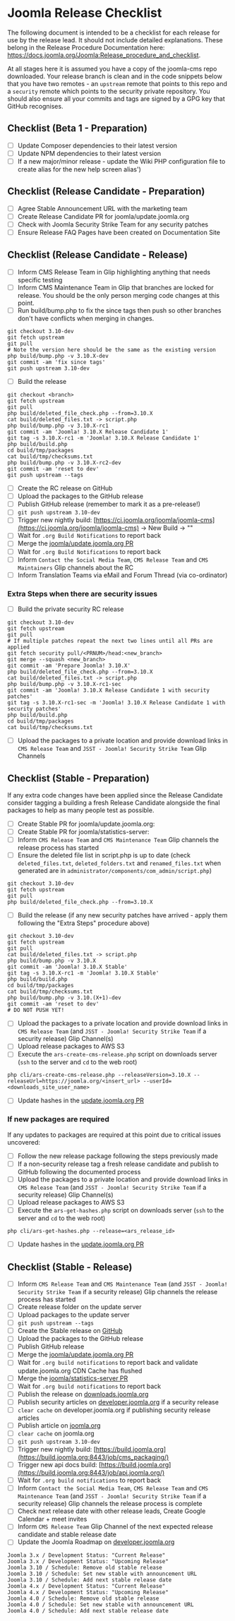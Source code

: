 # Joomla Release Checklist
The following document is intended to be a checklist for each release for use by the release lead. It should not include detailed explanations. These belong in the Release Procedure Documentation here: https://docs.joomla.org/Joomla:Release_procedure_and_checklist.

At all stages here it is assumed you have a copy of the joomla-cms repo downloaded. Your release branch is clean and in the code snippets below that you have two remotes - an `upstream` remote that points to this repo and a `security` remote which points to the security private repository. You should also ensure all your commits and tags are signed by a GPG key that GitHub recognises.

## Checklist (Beta 1 - Preparation)

- [ ] Update Composer dependencies to their latest version
- [ ] Update NPM dependencies to their latest version
- [ ] If a new major/minor release - update the Wiki PHP configuration file to create alias for the new help screen alias')

## Checklist (Release Candidate - Preparation)

- [ ] Agree Stable Announcement URL with the marketing team
- [ ] Create Release Candidate PR for joomla/update.joomla.org
- [ ] Check with Joomla Security Strike Team for any security patches
- [ ] Ensure Release FAQ Pages have been created on Documentation Site

## Checklist (Release Candidate - Release)

- [ ] Inform CMS Release Team in Glip highlighting anything that needs specific testing
- [ ] Inform CMS Maintenance Team in Glip that branches are locked for release. You should be the only person merging code changes at this point.
- [ ] Run build/bump.php to fix the since tags then push so other branches don't have conflicts when merging in changes.
```
git checkout 3.10-dev
git fetch upstream
git pull
# Note the version here should be the same as the existing version
php build/bump.php -v 3.10.X-dev
git commit -am 'fix since tags'
git push upstream 3.10-dev
```
- [ ] Build the release
```
git checkout <branch>
git fetch upstream
git pull
php build/deleted_file_check.php --from=3.10.X
cat build/deleted_files.txt -> script.php
php build/bump.php -v 3.10.X-rc1
git commit -am 'Joomla! 3.10.X Release Candidate 1'
git tag -s 3.10.X-rc1 -m 'Joomla! 3.10.X Release Candidate 1'
php build/build.php
cd build/tmp/packages
cat build/tmp/checksums.txt
php build/bump.php -v 3.10.X-rc2-dev
git commit -am 'reset to dev'
git push upstream --tags
```
- [ ] Create the RC release on GitHub
- [ ] Upload the packages to the GitHub release
- [ ] Publish GitHub release (remember to mark it as a pre-release!)
- [ ] `git push upstream 3.10-dev`
- [ ] Trigger new nightly build: [https://ci.joomla.org/joomla/joomla-cms](https://ci.joomla.org/joomla/joomla-cms) -> New Build -> "<branch-dev>"
- [ ] Wait for `.org Build Notifications` to report back
- [ ] Merge the [joomla/update.joomla.org PR](https://github.com/joomla/update.joomla.org/pulls)
- [ ] Wait for `.org Build Notifications` to report back
- [ ] Inform `Contact the Social Media Team`, `CMS Release Team` and `CMS Maintainers` Glip channels about the RC
- [ ] Inform Translation Teams via eMail and Forum Thread (via co-ordinator)

### Extra Steps when there are security issues

- [ ] Build the private security RC release
```
git checkout 3.10-dev
git fetch upstream
git pull
# If multiple patches repeat the next two lines until all PRs are applied
git fetch security pull/<PRNUM>/head:<new_branch>
git merge --squash <new_branch>
git commit -am 'Prepare Joomla! 3.10.X'
php build/deleted_file_check.php --from=3.10.X
cat build/deleted_files.txt -> script.php
php build/bump.php -v 3.10.X-rc1-sec
git commit -am 'Joomla! 3.10.X Release Candidate 1 with security patches'
git tag -s 3.10.X-rc1-sec -m 'Joomla! 3.10.X Release Candidate 1 with security patches'
php build/build.php
cd build/tmp/packages
cat build/tmp/checksums.txt
```
- [ ] Upload the packages to a private location and provide download links in `CMS Release Team` and `JSST - Joomla! Security Strike Team` Glip Channels

## Checklist (Stable - Preparation)
If any extra code changes have been applied since the Release Candidate consider tagging a building a fresh Release Candidate alongside the final packages to help as many people test as possible.

- [ ] Create Stable PR for joomla/update.joomla.org:
- [ ] Create Stable PR for joomla/statistics-server:
- [ ] Inform `CMS Release Team` and `CMS Maintenance Team` Glip channels the release process has started
- [ ] Ensure the deleted file list in script.php is up to date (check `deleted_files.txt`, `deleted_folders.txt` and `renamed_files.txt` when generated are in `administrator/components/com_admin/script.php`)
```
git checkout 3.10-dev
git fetch upstream
git pull
php build/deleted_file_check.php --from=3.10.X
```
- [ ] Build the release (if any new security patches have arrived - apply them following the "Extra Steps" procedure above)
```
git checkout 3.10-dev
git fetch upstream
git pull
cat build/deleted_files.txt -> script.php
php build/bump.php -v 3.10.X
git commit -am 'Joomla! 3.10.X Stable'
git tag -s 3.10.X-rc1 -m 'Joomla! 3.10.X Stable'
php build/build.php
cd build/tmp/packages
cat build/tmp/checksums.txt
php build/bump.php -v 3.10.(X+1)-dev
git commit -am 'reset to dev'
# DO NOT PUSH YET!
```
- [ ] Upload the packages to a private location and provide download links in `CMS Release Team` (and `JSST - Joomla! Security Strike Team` if a security release) Glip Channel(s)
- [ ] Upload release packages to AWS S3
- [ ] Execute the `ars-create-cms-release.php` script on downloads server (`ssh` to the server and `cd` to the web root)
```
php cli/ars-create-cms-release.php --releaseVersion=3.10.X --releaseUrl=https://joomla.org/<insert_url> --userId=<downloads_site_user_name>
```
- [ ] Update hashes in the [update.joomla.org PR](https://github.com/joomla/update.joomla.org/pulls)

### If new packages are required
If any updates to packages are required at this point due to critical issues uncovered:

- [ ] Follow the new release package following the steps previously made
- [ ] If a non-security release tag a fresh release candidate and publish to GitHub following the documented process
- [ ] Upload the packages to a private location and provide download links in `CMS Release Team` (and `JSST - Joomla! Security Strike Team` if a security release) Glip Channel(s)
- [ ] Upload release packages to AWS S3
- [ ] Execute the `ars-get-hashes.php` script on downloads server (`ssh` to the server and `cd` to the web root)
```
php cli/ars-get-hashes.php --release=<ars_release_id>
```
- [ ] Update hashes in the [update.joomla.org PR](https://github.com/joomla/update.joomla.org/pulls)

## Checklist (Stable - Release)
- [ ] Inform `CMS Release Team` and `CMS Maintenance Team` (and `JSST - Joomla! Security Strike Team` if a security release) Glip channels the release process has started
- [ ] Create release folder on the update server
- [ ] Upload packages to the update server
- [ ] `git push upstream --tags`
- [ ] Create the Stable release on [GitHub](https://github.com/joomla/joomla-cms/releases)
- [ ] Upload the packages to the GitHub release
- [ ] Publish GitHub release
- [ ] Merge the [joomla/update.joomla.org PR](https://github.com/joomla/update.joomla.org/pulls)
- [ ] Wait for `.org build notifications` to report back and validate update.joomla.org CDN Cache has flushed
- [ ] Merge the [joomla/statistics-server PR](https://github.com/joomla/statistics-server/pulls)
- [ ] Wait for `.org build notifications` to report back
- [ ] Publish the release on [downloads.joomla.org](https://downloads.joomla.org/administrator/index.php?option=com_ars&view=Releases)
- [ ] Publish security articles on [developer.joomla.org](https://developer.joomla.org/administrator/index.php?option=com_content&view=articles) if a security release
- [ ] `clear cache` on developer.joomla.org if publishing security release articles
- [ ] Publish article on [joomla.org](https://joomla.org/administrator/index.php?option=com_content&view=articles)
- [ ] `clear cache` on joomla.org
- [ ] `git push upstream 3.10-dev`
- [ ] Trigger new nightly build: [https://build.joomla.org](https://build.joomla.org:8443/job/cms_packaging/)
- [ ] Trigger new api docs build: [https://build.joomla.org](https://build.joomla.org:8443/job/api.joomla.org/)
- [ ] Wait for `.org build notifications` to report back
- [ ] Inform `Contact the Social Media Team`, `CMS Release Team` and `CMS Maintenance Team` (and `JSST - Joomla! Security Strike Team` if a security release) Glip channels the release process is complete
- [ ] Check next release date with other release leads, Create Google Calendar + meet invites
- [ ] Inform `CMS Release Team` Glip Channel of the next expected release candidate and stable release date
- [ ] Update the Joomla Roadmap on [developer.joomla.org](https://developer.joomla.org/administrator/index.php?option=com_content&view=articles)
```
Joomla 3.x / Development Status: "Current Release"
Joomla 3.x / Development Status: "Upcoming Release"
Joomla 3.10 / Schedule: Remove old stable release
Joomla 3.10 / Schedule: Set new stable with announcement URL
Joomla 3.10 / Schedule: Add next stable release date
Joomla 4.x / Development Status: "Current Release"
Joomla 4.x / Development Status: "Upcoming Release"
Joomla 4.0 / Schedule: Remove old stable release
Joomla 4.0 / Schedule: Set new stable with announcement URL
Joomla 4.0 / Schedule: Add next stable release date
```
